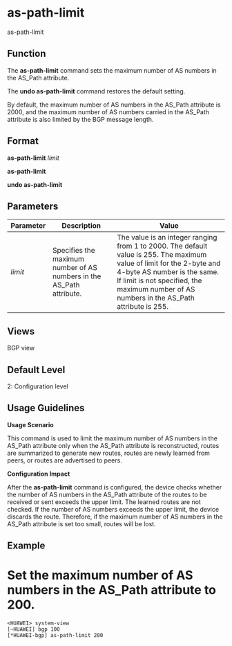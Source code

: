 as-path-limit
=============

as-path-limit

Function
--------



The **as-path-limit** command sets the maximum number of AS numbers in the AS\_Path attribute.

The **undo as-path-limit** command restores the default setting.



By default, the maximum number of AS numbers in the AS\_Path attribute is 2000, and the maximum number of AS numbers carried in the AS\_Path attribute is also limited by the BGP message length.


Format
------

**as-path-limit** *limit*

**as-path-limit**

**undo as-path-limit**


Parameters
----------

| Parameter | Description | Value |
| --- | --- | --- |
| *limit* | Specifies the maximum number of AS numbers in the AS\_Path attribute. | The value is an integer ranging from 1 to 2000. The default value is 255.  The maximum value of limit for the 2-byte and 4-byte AS number is the same.  If limit is not specified, the maximum number of AS numbers in the AS\_Path attribute is 255. |



Views
-----

BGP view


Default Level
-------------

2: Configuration level


Usage Guidelines
----------------

**Usage Scenario**

This command is used to limit the maximum number of AS numbers in the AS\_Path attribute only when the AS\_Path attribute is reconstructed, routes are summarized to generate new routes, routes are newly learned from peers, or routes are advertised to peers.

**Configuration Impact**

After the **as-path-limit** command is configured, the device checks whether the number of AS numbers in the AS\_Path attribute of the routes to be received or sent exceeds the upper limit. The learned routes are not checked. If the number of AS numbers exceeds the upper limit, the device discards the route. Therefore, if the maximum number of AS numbers in the AS\_Path attribute is set too small, routes will be lost.


Example
-------

# Set the maximum number of AS numbers in the AS\_Path attribute to 200.
```
<HUAWEI> system-view
[~HUAWEI] bgp 100
[*HUAWEI-bgp] as-path-limit 200

```